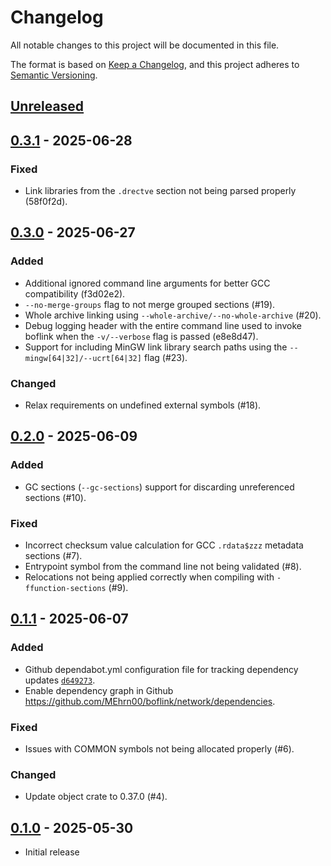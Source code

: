 # Changelog

All notable changes to this project will be documented in this file.

The format is based on [Keep a Changelog](https://keepachangelog.com/en/1.1.0/),
and this project adheres to [Semantic Versioning](https://semver.org/spec/v2.0.0.html).

## [Unreleased]

## [0.3.1] - 2025-06-28

### Fixed

- Link libraries from the `.drectve` section not being parsed properly (58f0f2d).

## [0.3.0] - 2025-06-27

### Added

- Additional ignored command line arguments for better GCC compatibility (f3d02e2).
- `--no-merge-groups` flag to not merge grouped sections (#19).
- Whole archive linking using `--whole-archive/--no-whole-archive` (#20).
- Debug logging header with the entire command line used to invoke boflink when the `-v/--verbose` flag is passed (e8e8d47).
- Support for including MinGW link library search paths using the `--mingw[64|32]/--ucrt[64|32]` flag (#23).

### Changed

- Relax requirements on undefined external symbols (#18).

## [0.2.0] - 2025-06-09

### Added

- GC sections (`--gc-sections`) support for discarding unreferenced sections (#10).

### Fixed

- Incorrect checksum value calculation for GCC `.rdata$zzz` metadata sections (#7).
- Entrypoint symbol from the command line not being validated (#8).
- Relocations not being applied correctly when compiling with  `-ffunction-sections` (#9).

## [0.1.1] - 2025-06-07

### Added

- Github dependabot.yml configuration file for tracking dependency updates [`d649273`](https://github.com/MEhrn00/boflink/commit/d6492734b6f8df84f0cffebf69ac1522632ce658).
- Enable dependency graph in Github https://github.com/MEhrn00/boflink/network/dependencies.

### Fixed

- Issues with COMMON symbols not being allocated properly (#6).

### Changed

- Update object crate to 0.37.0 (#4).

## [0.1.0] - 2025-05-30

- Initial release

[unreleased]: https://github.com/MEhrn00/boflink/compare/v0.3.1...HEAD
[0.3.1]: https://github.com/MEhrn00/boflink/compare/v0.3.0...v0.3.1
[0.3.0]: https://github.com/MEhrn00/boflink/compare/v0.2.0...v0.3.0
[0.2.0]: https://github.com/MEhrn00/boflink/compare/v0.1.1...v0.2.0
[0.1.1]: https://github.com/MEhrn00/boflink/compare/v0.1.0...v0.1.1
[0.1.0]: https://github.com/MEhrn00/boflink/releases/tag/v0.1.0
